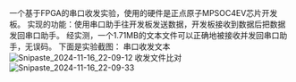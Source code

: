 一个基于FPGA的串口收发实验，使用的硬件是正点原子MPSOC4EV芯片开发板。
实现的功能：使用串口助手往开发板发送数据，开发板接收到数据后把数据发回串口助手。
经实测，一个1.71MB的文本文件可以正确地被接收并发回串口助手，无误码。
下面是实验截图：
串口收发文本
![Snipaste_2024-11-16_22-09-12](https://github.com/user-attachments/assets/4d115060-18f8-4460-8451-a15269a54c70)
收发文件比对
![Snipaste_2024-11-16_22-09-33](https://github.com/user-attachments/assets/b275ba78-a28f-49de-8645-3a0098fe7be6)
